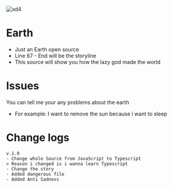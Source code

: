![xd4](https://encrypted-tbn0.gstatic.com/images?q=tbn:ANd9GcSdTLk-XM8pxRqL4BxtkxTs9M5cQcfqFFVCZQ&usqp=CAU)


# Earth
- Just an Earth open source
- Line 67 - End will be the storyline
- This source will show you how the lazy god made the world
# Issues
You can tell me your any problems about the earth
- For example:
I want to remove the sun because i want to sleep
# Change logs
```
v.1.0
- Change whole Source from JavaScript to Typescript
> Reason i changed is i wanna learn Typescript
- Change the story
- Added dangerous file
- Added Anti Sadness
```
